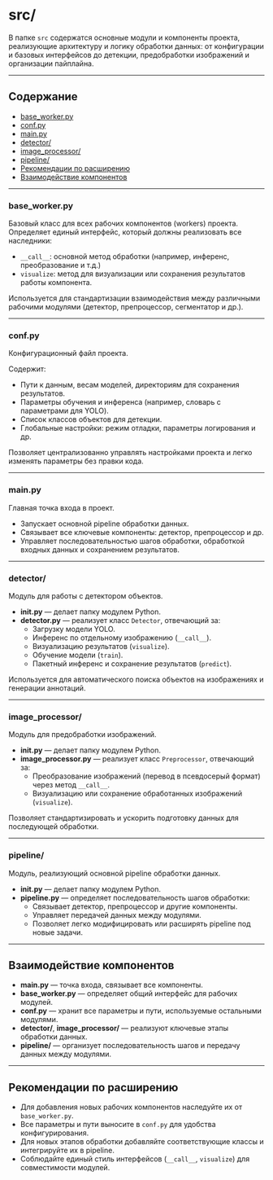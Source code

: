 # src/

В папке `src` содержатся основные модули и компоненты проекта, реализующие архитектуру и логику обработки данных: от конфигурации и базовых интерфейсов до детекции, предобработки изображений и организации пайплайна.

---

## Содержание

- [base_worker.py](#base_worker)
- [conf.py](#conf)
- [main.py](#main)
- [detector/](#detector)
- [image_processor/](#image_processor)
- [pipeline/](#pipeline)
- [Рекомендации по расширению](#recomendants)
- [Взаимодействие компонентов](#interaction)

---

### base_worker.py
Базовый класс для всех рабочих компонентов (workers) проекта.  
Определяет единый интерфейс, который должны реализовать все наследники:
- `__call__`: основной метод обработки (например, инференс, преобразование и т.д.)
- `visualize`: метод для визуализации или сохранения результатов работы компонента.

Используется для стандартизации взаимодействия между различными рабочими модулями (детектор, препроцессор, сегментатор и др.).

---

### conf.py
Конфигурационный файл проекта.

Содержит:
- Пути к данным, весам моделей, директориям для сохранения результатов.
- Параметры обучения и инференса (например, словарь с параметрами для YOLO).
- Список классов объектов для детекции.
- Глобальные настройки: режим отладки, параметры логирования и др.

Позволяет централизованно управлять настройками проекта и легко изменять параметры без правки кода.

---

### main.py
Главная точка входа в проект.

- Запускает основной pipeline обработки данных.
- Связывает все ключевые компоненты: детектор, препроцессор и др.
- Управляет последовательностью шагов обработки, обработкой входных данных и сохранением результатов.


---

### detector/
Модуль для работы с детектором объектов.

- **__init__.py** — делает папку модулем Python.
- **detector.py** — реализует класс `Detector`, отвечающий за:
  - Загрузку модели YOLO.
  - Инференс по отдельному изображению (`__call__`).
  - Визуализацию результатов (`visualize`).
  - Обучение модели (`train`).
  - Пакетный инференс и сохранение результатов (`predict`).

Используется для автоматического поиска объектов на изображениях и генерации аннотаций.

---

### image_processor/
Модуль для предобработки изображений.

- **__init__.py** — делает папку модулем Python.
- **image_processor.py** — реализует класс `Preprocessor`, отвечающий за:
  - Преобразование изображений (перевод в псевдосерый формат) через метод `__call__`.
  - Визуализацию или сохранение обработанных изображений (`visualize`).

Позволяет стандартизировать и ускорить подготовку данных для последующей обработки.

---

### pipeline/
Модуль, реализующий основной pipeline обработки данных.

- **__init__.py** — делает папку модулем Python.
- **pipeline.py** — определяет последовательность шагов обработки:
  - Связывает детектор, препроцессор и другие компоненты.
  - Управляет передачей данных между модулями.
  - Позволяет легко модифицировать или расширять pipeline под новые задачи.

---

## Взаимодействие компонентов

- **main.py** — точка входа, связывает все компоненты.
- **base_worker.py** — определяет общий интерфейс для рабочих модулей.
- **conf.py** — хранит все параметры и пути, используемые остальными модулями.
- **detector/**, **image_processor/** — реализуют ключевые этапы обработки данных.
- **pipeline/** — организует последовательность шагов и передачу данных между модулями.

---

## Рекомендации по расширению

- Для добавления новых рабочих компонентов наследуйте их от `base_worker.py`.
- Все параметры и пути выносите в `conf.py` для удобства конфигурирования.
- Для новых этапов обработки добавляйте соответствующие классы и интегрируйте их в pipeline.
- Соблюдайте единый стиль интерфейсов (`__call__`, `visualize`) для совместимости модулей.

